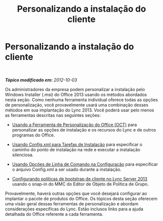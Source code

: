 ﻿---
title: Personalizando a instalação do cliente
TOCTitle: Personalizando a instalação do cliente
ms:assetid: 5c1a85f1-5ebb-48fb-acb7-3bf46decbf80
ms:mtpsurl: https://technet.microsoft.com/pt-br/library/JJ204934(v=OCS.15)
ms:contentKeyID: 49306839
ms.date: 05/19/2016
mtps_version: v=OCS.15
ms.translationtype: HT
---

# Personalizando a instalação do cliente

 

_**Tópico modificado em:** 2012-10-03_

Os administradores da empresa podem personalizar a instalação pelo Windows Installer (.msi) do Office 2013 usando os métodos abordados nesta seção. Como nenhuma ferramenta individual oferece todas as opções de personalização, você provavelmente usará uma combinação desses métodos em sua implantação do Lync 2013. Você poderá usar pelo menos as ferramentas descritas nas seguintes seções:

  - [Usando a Ferramenta de Personalização do Office (OCT)](lync-server-2013-using-the-office-customization-tool-oct.md) para personalizar as opções de instalação e os recursos do Lync e de outros programas do Office.

  - [Usando Config.xml para Tarefas de Instalação](lync-server-2013-using-config-xml-to-perform-installation-tasks.md) para especificar o caminho do ponto de instalação na rede e executar a instalação silenciosa.

  - [Usando Opções de Linha de Comando na Configuração](lync-server-2013-using-setup-command-line-options.md) para especificar o arquivo Config.xml a ser usado durante a instalação.

  - [Configurando políticas de bootstrap de cliente no Lync Server 2013](lync-server-2013-configuring-client-bootstrapping-policies.md) usando o snap-in do MMC do Editor de Objeto de Política de Grupo.

Provavelmente, haverá outras opções que você desejará configurar ao implantar o pacote de produtos do Office. Os tópicos desta seção oferecem uma visão geral dessas ferramentas de personalização e abordam considerações específicas do Lync. Estão inclusos links para a ajuda detalhada do Office referente a cada ferramenta.

